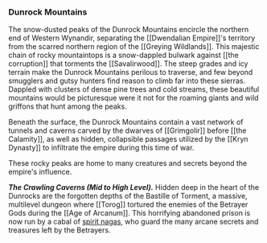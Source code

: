 ### Dunrock Mountains

The snow-dusted peaks of the Dunrock Mountains encircle the northern end of Western Wynandir, separating the [[Dwendalian Empire]]'s territory from the scarred northern region of the [[Greying Wildlands]]. This majestic chain of rocky mountaintops is a snow-dappled bulwark against [[the corruption]] that torments the [[Savalirwood]]. The steep grades and icy terrain make the Dunrock Mountains perilous to traverse, and few beyond smugglers and gutsy hunters find reason to climb far into these sierras. Dappled with clusters of dense pine trees and cold streams, these beautiful mountains would be picturesque were it not for the roaming giants and wild griffons that hunt among the peaks.

Beneath the surface, the Dunrock Mountains contain a vast network of tunnels and caverns carved by the dwarves of [[Grimgolir]] before [[the Calamity]], as well as hidden, collapsible passages utilized by the [[Kryn Dynasty]] to infiltrate the empire during this time of war.

These rocky peaks are home to many creatures and secrets beyond the empire's influence.

_**The Crawling Caverns (Mid to High Level).**_ Hidden deep in the heart of the Dunrocks are the forgotten depths of the Bastille of Torment, a massive, multilevel dungeon where [[Torog]] tortured the enemies of the Betrayer Gods during the [[Age of Arcanum]]. This horrifying abandoned prison is now run by a cabal of [spirit nagas](https://www.dndbeyond.com/monsters/spirit-naga), who guard the many arcane secrets and treasures left by the Betrayers.